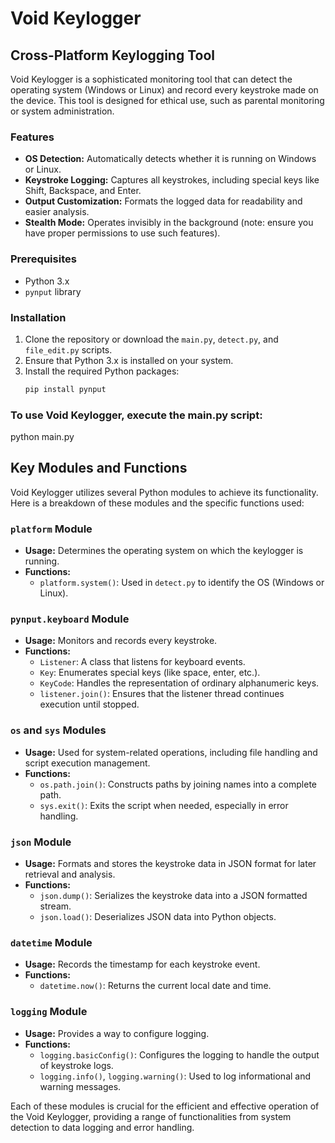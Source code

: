# Void Keylogger

## Cross-Platform Keylogging Tool

Void Keylogger is a sophisticated monitoring tool that can detect the operating system (Windows or Linux) and record every keystroke made on the device. This tool is designed for ethical use, such as parental monitoring or system administration.

### Features

- **OS Detection:** Automatically detects whether it is running on Windows or Linux.
- **Keystroke Logging:** Captures all keystrokes, including special keys like Shift, Backspace, and Enter.
- **Output Customization:** Formats the logged data for readability and easier analysis.
- **Stealth Mode:** Operates invisibly in the background (note: ensure you have proper permissions to use such features).

### Prerequisites

- Python 3.x
- `pynput` library

### Installation

1. Clone the repository or download the `main.py`, `detect.py`, and `file_edit.py` scripts.
2. Ensure that Python 3.x is installed on your system.
3. Install the required Python packages:
   ```bash
   pip install pynput

### To use Void Keylogger, execute the main.py script:
python main.py

## Key Modules and Functions

Void Keylogger utilizes several Python modules to achieve its functionality. Here is a breakdown of these modules and the specific functions used:

### `platform` Module
- **Usage:** Determines the operating system on which the keylogger is running.
- **Functions:**
  - `platform.system()`: Used in `detect.py` to identify the OS (Windows or Linux).

### `pynput.keyboard` Module
- **Usage:** Monitors and records every keystroke.
- **Functions:**
  - `Listener`: A class that listens for keyboard events.
  - `Key`: Enumerates special keys (like space, enter, etc.).
  - `KeyCode`: Handles the representation of ordinary alphanumeric keys.
  - `listener.join()`: Ensures that the listener thread continues execution until stopped.
  
### `os` and `sys` Modules
- **Usage:** Used for system-related operations, including file handling and script execution management.
- **Functions:**
  - `os.path.join()`: Constructs paths by joining names into a complete path.
  - `sys.exit()`: Exits the script when needed, especially in error handling.

### `json` Module
- **Usage:** Formats and stores the keystroke data in JSON format for later retrieval and analysis.
- **Functions:**
  - `json.dump()`: Serializes the keystroke data into a JSON formatted stream.
  - `json.load()`: Deserializes JSON data into Python objects.

### `datetime` Module
- **Usage:** Records the timestamp for each keystroke event.
- **Functions:**
  - `datetime.now()`: Returns the current local date and time.

### `logging` Module
- **Usage:** Provides a way to configure logging.
- **Functions:**
  - `logging.basicConfig()`: Configures the logging to handle the output of keystroke logs.
  - `logging.info()`, `logging.warning()`: Used to log informational and warning messages.

Each of these modules is crucial for the efficient and effective operation of the Void Keylogger, providing a range of functionalities from system detection to data logging and error handling.
